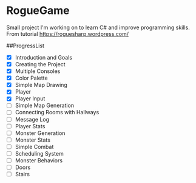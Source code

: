 # RogueGame


Small project I'm working on to learn C# and improve programming skills. From tutorial https://roguesharp.wordpress.com/

##ProgressList
- [X] Introduction and Goals
- [X] Creating the Project  
- [X] Multiple Consoles  
- [X] Color Palette  
- [X] Simple Map Drawing  
- [X] Player  
- [X] Player Input  
- [ ] Simple Map Generation  
- [ ] Connecting Rooms with Hallways  
- [ ] Message Log  
- [ ] Player Stats  
- [ ] Monster Generation  
- [ ] Monster Stats  
- [ ] Simple Combat  
- [ ] Scheduling System  
- [ ] Monster Behaviors  
- [ ] Doors  
- [ ] Stairs  
